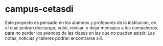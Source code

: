 # campus-cetasdi
 Este proyecto es pensado en los alumnos y profesores de la institución, en el cual podran descargar, subir, revisar, y dejar mensajes a los compañeros; para no perder los avances de las clases en las que no puedan asistir. Las notas, noticias y talleres podran encontrarse allí.
 